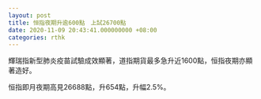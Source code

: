 ```yaml
---
layout: post
title: 恒指夜期升逾600點　上試26700點
date: 2020-11-09 20:43:41.000000000 +08:00
categories: rthk
---
```


輝瑞指新型肺炎疫苗試驗成效顯著，道指期貨最多急升近1600點，恒指夜期亦顯著造好。

恒指即月夜期高見26688點，升654點，升幅2.5%。
